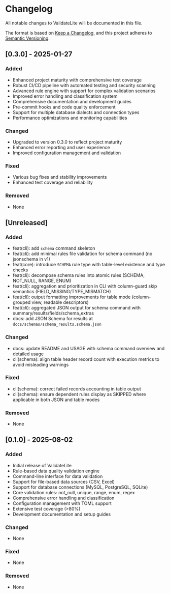# Changelog

All notable changes to ValidateLite will be documented in this file.

The format is based on [Keep a Changelog](https://keepachangelog.com/en/1.0.0/),
and this project adheres to [Semantic Versioning](https://semver.org/spec/v2.0.0.html).

## [0.3.0] - 2025-01-27

### Added
- Enhanced project maturity with comprehensive test coverage
- Robust CI/CD pipeline with automated testing and security scanning
- Advanced rule engine with support for complex validation scenarios
- Improved error handling and classification system
- Comprehensive documentation and development guides
- Pre-commit hooks and code quality enforcement
- Support for multiple database dialects and connection types
- Performance optimizations and monitoring capabilities

### Changed
- Upgraded to version 0.3.0 to reflect project maturity
- Enhanced error reporting and user experience
- Improved configuration management and validation

### Fixed
- Various bug fixes and stability improvements
- Enhanced test coverage and reliability

### Removed
- None

## [Unreleased]

### Added
- feat(cli): add `schema` command skeleton
- feat(cli): add minimal rules file validation for schema command (no jsonschema in v1)
- feat(core): introduce `SCHEMA` rule type with table-level existence and type checks
- feat(cli): decompose schema rules into atomic rules (SCHEMA, NOT_NULL, RANGE, ENUM)
- feat(cli): aggregation and prioritization in CLI with column-guard skip semantics (FIELD_MISSING/TYPE_MISMATCH)
- feat(cli): output formatting improvements for table mode (column-grouped view, readable descriptors)
- feat(cli): aggregated JSON output for schema command with summary/results/fields/schema_extras
- docs: add JSON Schema for results at `docs/schemas/schema_results.schema.json`

### Changed
- docs: update README and USAGE with schema command overview and detailed usage
- cli(schema): align table header record count with execution metrics to avoid misleading warnings

### Fixed
- cli(schema): correct failed records accounting in table output
- cli(schema): ensure dependent rules display as SKIPPED where applicable in both JSON and table modes

### Removed
- None

## [0.1.0] - 2025-08-02

### Added
- Initial release of ValidateLite
- Rule-based data quality validation engine
- Command-line interface for data validation
- Support for file-based data sources (CSV, Excel)
- Support for database connections (MySQL, PostgreSQL, SQLite)
- Core validation rules: not_null, unique, range, enum, regex
- Comprehensive error handling and classification
- Configuration management with TOML support
- Extensive test coverage (>80%)
- Development documentation and setup guides

### Changed
- None

### Fixed
- None

### Removed
- None
